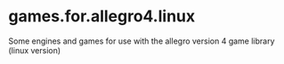 games.for.allegro4.linux
========================

Some engines and games for use with the allegro version 4 game library (linux version)
